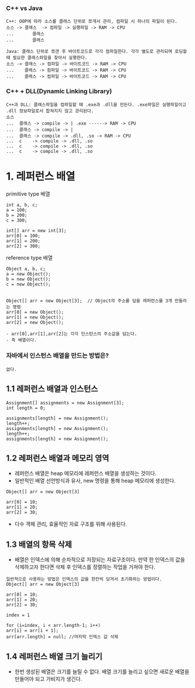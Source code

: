 ### C++ vs Java
```
C++: OOP에 따라 소스를 클래스 단위로 쪼개서 관리, 컴파일 시 하나의 파일이 된다. 
소스 -> 클래스  -> 컴파일 -> 실행파일 -> RAM -> CPU
...       클래스
...       클래스
```

```
Java: 클래스 단위로 쪼갠 후 바이트코드로 각각 컴파일한다. 각각 별도로 관리되며 로딩할때 필요한 클래스파일을 찾아서 실행한다.
소스 -> 클래스 -> 컴파일 -> 바이트코드 -> RAM -> CPU
...    클래스 -> 컴파일 -> 바이트코드 -> RAM -> CPU
...    클래스 -> 컴파일 -> 바이트코드 -> RAM -> CPU
```

### C++ + DLL(Dynamic Linking Library)
```
C++과 DLL: 클래스파일을 컴파일할 때 .exe과 .dll을 만든다. .exe파일은 실행파일이고 .dll 정보파일로서 합쳐지지 않고 관리된다.
소스 
...  클래스 -> compile -> | .exe ------> RAM -> CPU
...  클래스 -> compile -> |
...  클래스 -> compile -> .dll, .so -> RAM -> CPU
...  c    -> compile -> .dll, .so
...  c    -> compile -> .dll, .so
...  c    -> compile -> .dll, .so
```

# 1. 레퍼런스 배열
primitive type 배열
```
int a, b, c;
a = 100;
b = 200;
c = 300;

int[] arr = new int[3];
arr[0] = 100;
arr[1] = 200;
arr[2] = 300;
```

reference type 배열
```
Object a, b, c;
a = new Object();
b = new Object();
c = new Object();


Object[] arr = new Object[3];  // Object의 주소를 담을 레퍼런스를 3개 만들라는 명령
arr[0] = new Object();
arr[1] = new Object();
arr[2] = new Object();

- arr[0],arr[1],arr[2]는 각각 인스턴스의 주소값을 담는다.
- 즉 배열이다.
```

### 자바에서 인스턴스 배열을 만드는 방법은?
```
없다.
```

## 1.1 레퍼런스 배열과 인스턴스
```
Assignment[] assignments = new Assignment[3];
int length = 0;

assignments[length] = new Assignment();
length++;
assignments[length] = new Assignment();
length++;
assignments[length] = new Assignment();
```

## 1.2 레퍼런스 배열과 메모리 영역
- 레퍼런스 배열은 heap 메모리에 레퍼런스 배열을 생성하는 것이다. 
- 일반적인 배열 선언방식과 유사, new 명령을 통해 heap 메모리에 생성한다.
```
Object[] arr = new Object[3]

arr[0] = 10;
arr[1] = 20;
arr[2] = 30;
```
- 다수 객체 관리, 효율적인 자료 구조를 위해 사용된다. 

## 1.3 배열의 항목 삭제
- 배열은 인덱스에 의해 순차적으로 저장되는 자료구조이다. 만약 한 인덱스의 값을 삭제하고자 한다면 삭제 후 인덱스를 정렬하는 작업을 거쳐야 한다. 
```
일반적으로 사용하는 방법은 인덱스의 값을 한칸씩 당겨서 초기화하는 방법이다.
Object[] arr = new Object[3]

arr[0] = 10;
arr[1] = 20;
arr[2] = 30;

index = 1

for (i=index, i < arr.length-1; i++)
arr[i] = arr[i + 1];
arr[arr.length] = null; //마지막 인덱스 값 삭제
```


## 1.4 레퍼런스 배열 크기 늘리기
- 한번 생성된 배열은 크기를 늘릴 수 없다. 배열 크기를 늘리고 싶으면 새로운 배열을 만들어야 되고 가비지가 생긴다.
